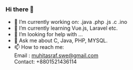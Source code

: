 ### Hi there 👋

<!--
**muhitasraf/muhitasraf** is a ✨ _special_ ✨ repository because its `README.md` (this file) appears on your GitHub profile.

Here are some ideas to get you started:
-->

- 🔭 I’m currently working on: .java .php .js .c .ino
- 🌱 I’m currently learning Vue.js, Laravel etc.
- 🤔 I’m looking for help with ...
- 💬 Ask me about C, Java, PHP, MYSQL.
- 📫 How to reach me: <br>
  Email : muhitasraf.swe@gmail.com <br>
  Contact: +8801521436114

